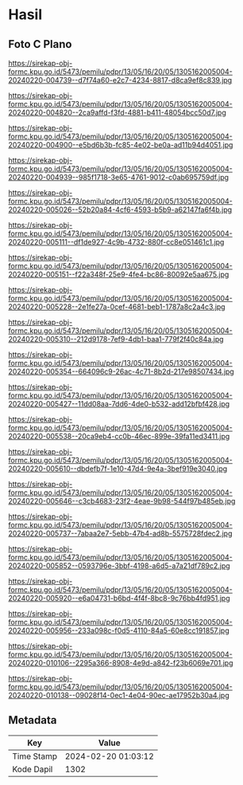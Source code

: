 # Hasil

## Foto C Plano

https://sirekap-obj-formc.kpu.go.id/5473/pemilu/pdpr/13/05/16/20/05/1305162005004-20240220-004739--d7f74a60-e2c7-4234-8817-d8ca9ef8c839.jpg

https://sirekap-obj-formc.kpu.go.id/5473/pemilu/pdpr/13/05/16/20/05/1305162005004-20240220-004820--2ca9affd-f3fd-4881-b411-48054bcc50d7.jpg

https://sirekap-obj-formc.kpu.go.id/5473/pemilu/pdpr/13/05/16/20/05/1305162005004-20240220-004900--e5bd6b3b-fc85-4e02-be0a-ad11b94d4051.jpg

https://sirekap-obj-formc.kpu.go.id/5473/pemilu/pdpr/13/05/16/20/05/1305162005004-20240220-004939--985f1718-3e65-4761-9012-c0ab695759df.jpg

https://sirekap-obj-formc.kpu.go.id/5473/pemilu/pdpr/13/05/16/20/05/1305162005004-20240220-005026--52b20a84-4cf6-4593-b5b9-a62147fa6f4b.jpg

https://sirekap-obj-formc.kpu.go.id/5473/pemilu/pdpr/13/05/16/20/05/1305162005004-20240220-005111--df1de927-4c9b-4732-880f-cc8e051461c1.jpg

https://sirekap-obj-formc.kpu.go.id/5473/pemilu/pdpr/13/05/16/20/05/1305162005004-20240220-005151--f22a348f-25e9-4fe4-bc86-80092e5aa675.jpg

https://sirekap-obj-formc.kpu.go.id/5473/pemilu/pdpr/13/05/16/20/05/1305162005004-20240220-005228--2e1fe27a-0cef-4681-beb1-1787a8c2a4c3.jpg

https://sirekap-obj-formc.kpu.go.id/5473/pemilu/pdpr/13/05/16/20/05/1305162005004-20240220-005310--212d9178-7ef9-4db1-baa1-779f2f40c84a.jpg

https://sirekap-obj-formc.kpu.go.id/5473/pemilu/pdpr/13/05/16/20/05/1305162005004-20240220-005354--664096c9-26ac-4c71-8b2d-217e98507434.jpg

https://sirekap-obj-formc.kpu.go.id/5473/pemilu/pdpr/13/05/16/20/05/1305162005004-20240220-005427--11dd08aa-7dd6-4de0-b532-add12bfbf428.jpg

https://sirekap-obj-formc.kpu.go.id/5473/pemilu/pdpr/13/05/16/20/05/1305162005004-20240220-005538--20ca9eb4-cc0b-46ec-899e-39fa11ed3411.jpg

https://sirekap-obj-formc.kpu.go.id/5473/pemilu/pdpr/13/05/16/20/05/1305162005004-20240220-005610--dbdefb7f-1e10-47d4-9e4a-3bef919e3040.jpg

https://sirekap-obj-formc.kpu.go.id/5473/pemilu/pdpr/13/05/16/20/05/1305162005004-20240220-005646--c3cb4683-23f2-4eae-9b98-544f97b485eb.jpg

https://sirekap-obj-formc.kpu.go.id/5473/pemilu/pdpr/13/05/16/20/05/1305162005004-20240220-005737--7abaa2e7-5ebb-47b4-ad8b-5575728fdec2.jpg

https://sirekap-obj-formc.kpu.go.id/5473/pemilu/pdpr/13/05/16/20/05/1305162005004-20240220-005852--0593796e-3bbf-4198-a6d5-a7a21df789c2.jpg

https://sirekap-obj-formc.kpu.go.id/5473/pemilu/pdpr/13/05/16/20/05/1305162005004-20240220-005920--e6a04731-b6bd-4f4f-8bc8-9c76bb4fd951.jpg

https://sirekap-obj-formc.kpu.go.id/5473/pemilu/pdpr/13/05/16/20/05/1305162005004-20240220-005956--233a098c-f0d5-4110-84a5-60e8cc191857.jpg

https://sirekap-obj-formc.kpu.go.id/5473/pemilu/pdpr/13/05/16/20/05/1305162005004-20240220-010106--2295a366-8908-4e9d-a842-f23b6069e701.jpg

https://sirekap-obj-formc.kpu.go.id/5473/pemilu/pdpr/13/05/16/20/05/1305162005004-20240220-010138--09028f14-0ec1-4e04-90ec-ae17952b30a4.jpg


## Metadata

| Key        | Value               |
| ---------- | ------------------- |
| Time Stamp | 2024-02-20 01:03:12 |
| Kode Dapil | 1302                |



